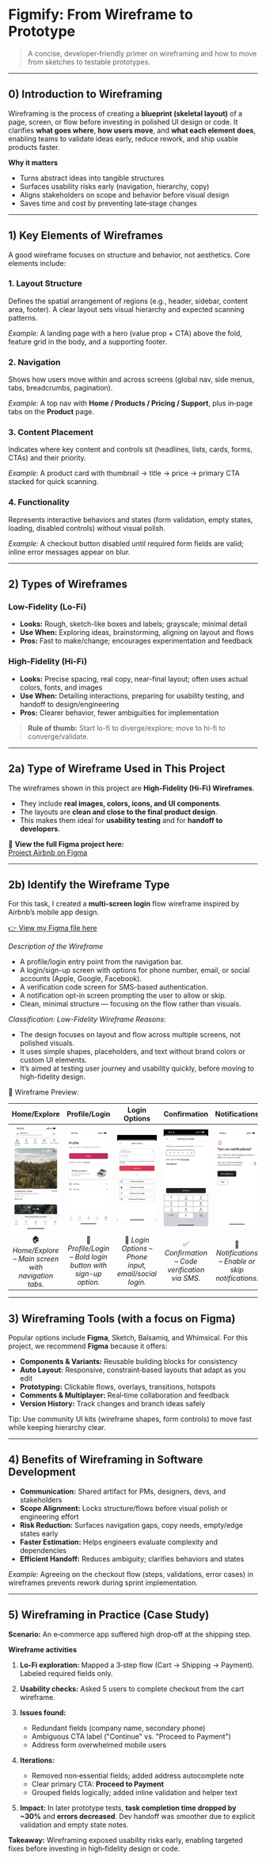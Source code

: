 # Figmify: From Wireframe to Prototype

> A concise, developer‑friendly primer on wireframing and how to move from sketches to testable prototypes.




---

## 0) Introduction to Wireframing

Wireframing is the process of creating a **blueprint (skeletal layout)** of a page, screen, or flow before investing in polished UI design or code. It clarifies **what goes where**, **how users move**, and **what each element does**, enabling teams to validate ideas early, reduce rework, and ship usable products faster.

**Why it matters**

* Turns abstract ideas into tangible structures
* Surfaces usability risks early (navigation, hierarchy, copy)
* Aligns stakeholders on scope and behavior before visual design
* Saves time and cost by preventing late‑stage changes

---

## 1) Key Elements of Wireframes

A good wireframe focuses on structure and behavior, not aesthetics. Core elements include:

### 1. Layout Structure

Defines the spatial arrangement of regions (e.g., header, sidebar, content area, footer). A clear layout sets visual hierarchy and expected scanning patterns.

*Example:* A landing page with a hero (value prop + CTA) above the fold, feature grid in the body, and a supporting footer.

### 2. Navigation

Shows how users move within and across screens (global nav, side menus, tabs, breadcrumbs, pagination).

*Example:* A top nav with **Home / Products / Pricing / Support**, plus in‑page tabs on the **Product** page.

### 3. Content Placement

Indicates where key content and controls sit (headlines, lists, cards, forms, CTAs) and their priority.

*Example:* A product card with thumbnail → title → price → primary CTA stacked for quick scanning.

### 4. Functionality

Represents interactive behaviors and states (form validation, empty states, loading, disabled controls) without visual polish.

*Example:* A checkout button disabled until required form fields are valid; inline error messages appear on blur.

---

## 2) Types of Wireframes  

### Low-Fidelity (Lo-Fi)  
- **Looks:** Rough, sketch-like boxes and labels; grayscale; minimal detail  
- **Use When:** Exploring ideas, brainstorming, aligning on layout and flows  
- **Pros:** Fast to make/change; encourages experimentation and feedback  

### High-Fidelity (Hi-Fi)  
- **Looks:** Precise spacing, real copy, near-final layout; often uses actual colors, fonts, and images  
- **Use When:** Detailing interactions, preparing for usability testing, and handoff to design/engineering  
- **Pros:** Clearer behavior, fewer ambiguities for implementation  

> **Rule of thumb:** Start lo-fi to diverge/explore; move to hi-fi to converge/validate.  

---

## 2a) Type of Wireframe Used in This Project  

The wireframes shown in this project are **High-Fidelity (Hi-Fi) Wireframes**.  

- They include **real images, colors, icons, and UI components**.  
- The layouts are **clean and close to the final product design**.  
- This makes them ideal for **usability testing** and for **handoff to developers**.  

🔗 **View the full Figma project here:**  
[Project Airbnb on Figma](https://www.figma.com/design/E2BRqdPcKkrnX6hLGPto8Z/Project-Airbnb?node-id=1-2&t=yjjCrjAlgZlq3kNC-1)

---

## 2b) Identify the Wireframe Type

For this task, I created a **multi-screen login** flow wireframe inspired by Airbnb’s mobile app design.

[👉 View my Figma file here](https://www.figma.com/design/tnJAJXaTAsnq2GBW9wmgVr/Login-Page-wireframe-airbnb?node-id=0-1&t=JLisF3GNbWe3peJ3-1)

*Description of the Wireframe*

- A profile/login entry point from the navigation bar.
- A login/sign-up screen with options for phone number, email, or social accounts (Apple, Google, Facebook).
- A verification code screen for SMS-based authentication.
- A notification opt-in screen prompting the user to allow or skip.
- Clean, minimal structure — focusing on the flow rather than visuals.

*Classification: Low-Fidelity Wireframe*
*Reasons*:

- The design focuses on layout and flow across multiple screens, not polished visuals.
- It uses simple shapes, placeholders, and text without brand colors or custom UI elements.
- It’s aimed at testing user journey and usability quickly, before moving to high-fidelity design.

📌 Wireframe Preview:

| Home/Explore | Profile/Login | Login Options | Confirmation | Notifications |
|:-----------------:|:-----------------:|:-----------------:|:-----------------:|:-----------------:|
| <img src="https://github.com/BouglaceMarouane/wireframing/blob/0d5401738544e6a81a30d7d6e0cfd72a4f57cff4/assests/Login.png" alt="Home/Explore Screen" width="200"/> | <img src="https://github.com/BouglaceMarouane/wireframing/blob/40851864c9a025726cb584d65a763ea9057a5a8d/assests/Login%20(1).png" alt="Profile/Login Screen" width="200"/> | <img src="https://github.com/BouglaceMarouane/wireframing/blob/40851864c9a025726cb584d65a763ea9057a5a8d/assests/Login%20(2).png" alt="Login Options Screen" width="200"/> | <img src="https://github.com/BouglaceMarouane/wireframing/blob/40851864c9a025726cb584d65a763ea9057a5a8d/assests/Login%20(3).png" alt="Confirmation Screen" width="200"/> | <img src="https://github.com/BouglaceMarouane/wireframing/blob/40851864c9a025726cb584d65a763ea9057a5a8d/assests/Login%20(4).png" alt="Notification Opt-in Screen" width="200"/> |
| 🏠 *Home/Explore – Main screen with navigation tabs.* | 🔑 *Profile/Login – Bold login button with sign-up option.* | 📱 *Login Options – Phone input, email/social login.* | ✅ *Confirmation – Code verification via SMS.* | 🔔 *Notifications – Enable or skip notifications.* |


---

## 3) Wireframing Tools (with a focus on Figma)

Popular options include **Figma**, Sketch, Balsamiq, and Whimsical. For this project, we recommend **Figma** because it offers:

* **Components & Variants:** Reusable building blocks for consistency
* **Auto Layout:** Responsive, constraint‑based layouts that adapt as you edit
* **Prototyping:** Clickable flows, overlays, transitions, hotspots
* **Comments & Multiplayer:** Real‑time collaboration and feedback
* **Version History:** Track changes and branch ideas safely

Tip: Use community UI kits (wireframe shapes, form controls) to move fast while keeping hierarchy clear.

---

## 4) Benefits of Wireframing in Software Development

* **Communication:** Shared artifact for PMs, designers, devs, and stakeholders
* **Scope Alignment:** Locks structure/flows before visual polish or engineering effort
* **Risk Reduction:** Surfaces navigation gaps, copy needs, empty/edge states early
* **Faster Estimation:** Helps engineers evaluate complexity and dependencies
* **Efficient Handoff:** Reduces ambiguity; clarifies behaviors and states

*Example:* Agreeing on the checkout flow (steps, validations, error cases) in wireframes prevents rework during sprint implementation.

---

## 5) Wireframing in Practice (Case Study)

**Scenario:** An e‑commerce app suffered high drop‑off at the shipping step.

**Wireframe activities**

1. **Lo‑Fi exploration:** Mapped a 3‑step flow (Cart → Shipping → Payment). Labeled required fields only.
2. **Usability checks:** Asked 5 users to complete checkout from the cart wireframe.
3. **Issues found:**

   * Redundant fields (company name, secondary phone)
   * Ambiguous CTA label ("Continue" vs. "Proceed to Payment")
   * Address form overwhelmed mobile users
4. **Iterations:**

   * Removed non‑essential fields; added address autocomplete note
   * Clear primary CTA: **Proceed to Payment**
   * Grouped fields logically; added inline validation and helper text
5. **Impact:** In later prototype tests, **task completion time dropped by \~30%** and **errors decreased**. Dev handoff was smoother due to explicit validation and empty state notes.

**Takeaway:** Wireframing exposed usability risks early, enabling targeted fixes before investing in high‑fidelity design or code.




























